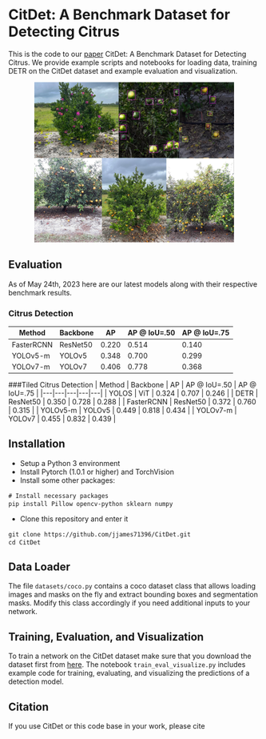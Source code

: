 # CitDet: A Benchmark Dataset for Detecting Citrus
This is the code to our [paper]() CitDet: A Benchmark Dataset for Detecting Citrus. We provide example scripts and notebooks for loading data, training DETR on the CitDet dataset and example evaluation and visualization.

<p align="center">
	<img src="./imgs/OverviewFigure.jpg" width="400">
</p>

## Evaluation
As of May 24th, 2023 here are our latest models along with their respective benchmark results.

### Citrus Detection
| Method | Backbone | AP | AP @ IoU=.50  |  AP @ IoU=.75 |
|---|---|---|---|---|
| FasterRCNN  |  ResNet50  |  0.220 | 0.514 | 0.140  |
| YOLOv5-m  |  YOLOv5 |  0.348 |  0.700 | 0.299  |
| YOLOv7-m  | YOLOv7  | 0.406 |  0.778 | 0.368  |

###Tiled Citrus Detection
| Method | Backbone | AP | AP @ IoU=.50  |  AP @ IoU=.75 |
|---|---|---|---|---|
| YOLOS  |  ViT  |  0.324 | 0.707 | 0.246  |
| DETR  |  ResNet50 |  0.350 |  0.728 | 0.288  |
| FasterRCNN  |  ResNet50  |  0.372 | 0.760 | 0.315  |
| YOLOv5-m  |  YOLOv5 |  0.449 |  0.818 | 0.434  |
| YOLOv7-m  | YOLOv7  | 0.455  |  0.832 | 0.439  |

## Installation
* Setup a Python 3 environment
* Install Pytorch (1.0.1 or higher) and TorchVision
* Install some other packages:
```
# Install necessary packages
pip install Pillow opencv-python sklearn numpy
```
* Clone this repository and enter it
```
git clone https://github.com/jjames71396/CitDet.git
cd CitDet
```

## Data Loader
The file ```datasets/coco.py``` contains a coco dataset class that allows loading images and masks on the fly and extract bounding boxes and segmentation masks. Modify this class accordingly if you need additional inputs to your network.

## Training, Evaluation, and Visualization
To train a network on the CitDet dataset make sure that you download the dataset first from [here](link).
The notebook ```train_eval_visualize.py``` includes example code for training, evaluating, and visualizing the predictions of a detection model.


## Citation
If you use CitDet or this code base in your work, please cite
